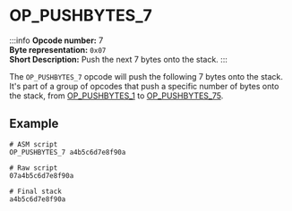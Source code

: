 # OP_PUSHBYTES_7
:::info
**Opcode number:** 7  
**Byte representation:**  `0x07`  
**Short Description:** Push the next 7 bytes onto the stack. 
:::

The `OP_PUSHBYTES_7` opcode will push the following 7 bytes onto the stack. It's part of a group of opcodes that push a specific number of bytes onto the stack, from [OP_PUSHBYTES_1](./OP_PUSHBYTES_1.md) to [OP_PUSHBYTES_75](./OP_PUSHBYTES_75.md).

## Example
```shell
# ASM script
OP_PUSHBYTES_7 a4b5c6d7e8f90a

# Raw script
07a4b5c6d7e8f90a

# Final stack
a4b5c6d7e8f90a
```
